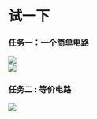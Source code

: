 # 试一下     
### 任务一：一个简单电路           
   ![](http://a1.qpic.cn/psb?/V12RJg2C0qahST/aKsqNu*U4hSpkv29ILJqtWO5GEKTb8on5sKl7OOyeAM!/c/dFQBAAAAAAAA&ek=1&kp=1&pt=0&bo=IAIgAgAAAAARFyA!&tl=3&vuin=1422981579&tm=1541844000&sce=60-2-2&rf=0-0)           
   ![](http://a3.qpic.cn/psb?/V12RJg2C0qahST/Ynos*ogjHkV1cGSDyl3CC01ax9HFUboD7PT4CgHd1HA!/c/dFYAAAAAAAAA&ek=1&kp=1&pt=0&bo=IALAAQAAAAARF8M!&tl=3&vuin=1422981579&tm=1541844000&sce=60-2-2&rf=0-0)           

### 任务二 : 等价电路

![](http://a4.qpic.cn/psb?/V12RJg2C0qahST/LqCZ65GYc0OUF3cKrQniYRzm20ibGBtCNx*MP5x8wsM!/c/dFMBAAAAAAAA&ek=1&kp=1&pt=0&bo=QANgAwAAAAARFwA!&tl=3&vuin=1422981579&tm=1541844000&sce=60-2-2&rf=0-0)
